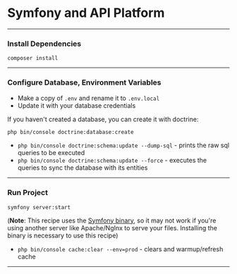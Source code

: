 # Symfony and API Platform

---

### Install Dependencies

`composer install`

---

### Configure Database, Environment Variables

- Make a copy of `.env` and rename it to `.env.local`
- Update it with your database credentials

If you haven't created a database, you can create it with doctrine:



```bash
php bin/console doctrine:database:create
```

- `php bin/console doctrine:schema:update --dump-sql` - prints the raw sql queries to be executed
- `php bin/console doctrine:schema:update --force` - executes the queries to sync the database with its entities

---

### Run Project

`symfony server:start`

(**Note**: This recipe uses the [Symfony binary](https://symfony.com/download), so it may not work if you're using another server like Apache/NgInx to serve your files. Installing the binary is necessary to use this recipe)

- `php bin/console cache:clear --env=prod` - clears and warmup/refresh cache

---